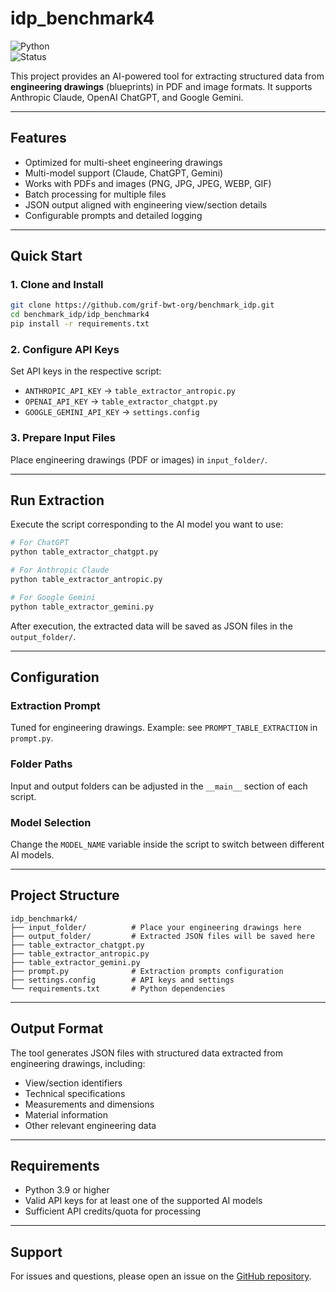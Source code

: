 # idp_benchmark4

![Python](https://img.shields.io/badge/Python-3.9%2B-blue)  
![Status](https://img.shields.io/badge/Status-Active-success)

This project provides an AI-powered tool for extracting structured data from **engineering drawings** (blueprints) in PDF and image formats. It supports Anthropic Claude, OpenAI ChatGPT, and Google Gemini.

---

## Features

- Optimized for multi-sheet engineering drawings
- Multi-model support (Claude, ChatGPT, Gemini)
- Works with PDFs and images (PNG, JPG, JPEG, WEBP, GIF)
- Batch processing for multiple files
- JSON output aligned with engineering view/section details
- Configurable prompts and detailed logging

---

## Quick Start

### 1. Clone and Install

```bash
git clone https://github.com/grif-bwt-org/benchmark_idp.git
cd benchmark_idp/idp_benchmark4
pip install -r requirements.txt
```

### 2. Configure API Keys

Set API keys in the respective script:

- `ANTHROPIC_API_KEY` → `table_extractor_antropic.py`
- `OPENAI_API_KEY` → `table_extractor_chatgpt.py`
- `GOOGLE_GEMINI_API_KEY` → `settings.config`

### 3. Prepare Input Files

Place engineering drawings (PDF or images) in `input_folder/`.

---

## Run Extraction

Execute the script corresponding to the AI model you want to use:

```bash
# For ChatGPT
python table_extractor_chatgpt.py

# For Anthropic Claude
python table_extractor_antropic.py

# For Google Gemini
python table_extractor_gemini.py
```

After execution, the extracted data will be saved as JSON files in the `output_folder/`.

---

## Configuration

### Extraction Prompt

Tuned for engineering drawings. Example: see `PROMPT_TABLE_EXTRACTION` in `prompt.py`.

### Folder Paths

Input and output folders can be adjusted in the `__main__` section of each script.

### Model Selection

Change the `MODEL_NAME` variable inside the script to switch between different AI models.

---

## Project Structure

```
idp_benchmark4/
├── input_folder/          # Place your engineering drawings here
├── output_folder/         # Extracted JSON files will be saved here
├── table_extractor_chatgpt.py
├── table_extractor_antropic.py
├── table_extractor_gemini.py
├── prompt.py              # Extraction prompts configuration
├── settings.config        # API keys and settings
└── requirements.txt       # Python dependencies
```

---

## Output Format

The tool generates JSON files with structured data extracted from engineering drawings, including:

- View/section identifiers
- Technical specifications
- Measurements and dimensions
- Material information
- Other relevant engineering data

---

## Requirements

- Python 3.9 or higher
- Valid API keys for at least one of the supported AI models
- Sufficient API credits/quota for processing

---

## Support

For issues and questions, please open an issue on the [GitHub repository](https://github.com/grif-bwt-org/benchmark_idp).



